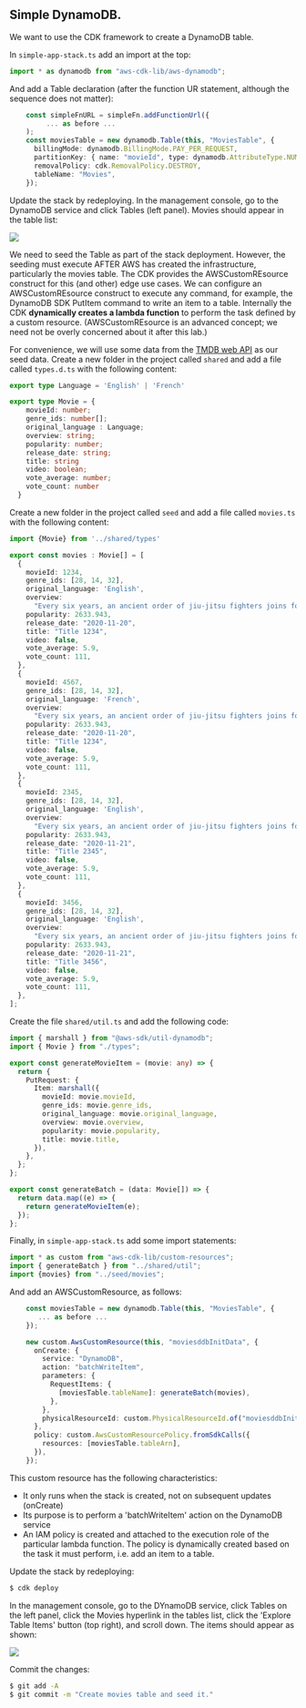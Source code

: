 ## Simple DynamoDB.

We want to use the CDK framework to create a DynamoDB table. 

In `simple-app-stack.ts` add an import at the top:
~~~ts
import * as dynamodb from "aws-cdk-lib/aws-dynamodb";
~~~
And add a Table declaration (after the function UR statement, although the sequence does not matter):
~~~ts
    const simpleFnURL = simpleFn.addFunctionUrl({
         ... as before ...
    );
    const moviesTable = new dynamodb.Table(this, "MoviesTable", {
      billingMode: dynamodb.BillingMode.PAY_PER_REQUEST,
      partitionKey: { name: "movieId", type: dynamodb.AttributeType.NUMBER },
      removalPolicy: cdk.RemovalPolicy.DESTROY,
      tableName: "Movies",
    });
~~~
Update the stack by redeploying. In the management console, go to the DynamoDB service and click Tables (left panel). Movies should appear in the table list:

![][dynamodb]

We need to seed the Table as part of the stack deployment. However, the seeding must execute AFTER AWS has created the infrastructure, particularly the movies table. The CDK provides the AWSCustomREsource construct for this (and other) edge use cases. We can configure an AWSCustomREsource construct to execute any command, for example, the DynamoDB SDK PutItem command to write an item to a table. Internally the CDK __dynamically creates a lambda function__ to perform the task defined by a custom resource. (AWSCustomREsource is an advanced concept; we need not be overly concerned about it after this lab.) 

For convenience, we will use some data from the [TMDB web API][tmdb] as our seed data. Create a new folder in the project called `shared`  and add a file called `types.d.ts` with the following content:
~~~ts
export type Language = 'English' | 'French'

export type Movie = {
    movieId: number;
    genre_ids: number[];
    original_language : Language;
    overview: string;
    popularity: number;
    release_date: string;
    title: string
    video: boolean;
    vote_average: number;
    vote_count: number
  }
~~~
Create a new folder in the project called `seed`  and add a file called `movies.ts` with the following content:
~~~ts
import {Movie} from '../shared/types'

export const movies : Movie[] = [
  {
    movieId: 1234,
    genre_ids: [28, 14, 32],
    original_language: 'English',
    overview:
      "Every six years, an ancient order of jiu-jitsu fighters joins forces to battle a vicious race of alien invaders. But when a celebrated war hero goes down in defeat, the fate of the planet and mankind hangs in the balance.",
    popularity: 2633.943,
    release_date: "2020-11-20",
    title: "Title 1234",
    video: false,
    vote_average: 5.9,
    vote_count: 111,
  },
  {
    movieId: 4567,
    genre_ids: [28, 14, 32],
    original_language: 'French',
    overview:
      "Every six years, an ancient order of jiu-jitsu fighters joins forces to battle a vicious race of alien invaders. But when a celebrated war hero goes down in defeat, the fate of the planet and mankind hangs in the balance.",
    popularity: 2633.943,
    release_date: "2020-11-20",
    title: "Title 1234",
    video: false,
    vote_average: 5.9,
    vote_count: 111,
  },
  {
    movieId: 2345,
    genre_ids: [28, 14, 32],
    original_language: 'English',
    overview:
      "Every six years, an ancient order of jiu-jitsu fighters joins forces to battle a vicious race of alien invaders. But when a celebrated war hero goes down in defeat, the fate of the planet and mankind hangs in the balance.",
    popularity: 2633.943,
    release_date: "2020-11-21",
    title: "Title 2345",
    video: false,
    vote_average: 5.9,
    vote_count: 111,
  },
  {
    movieId: 3456,
    genre_ids: [28, 14, 32],
    original_language: 'English',
    overview:
      "Every six years, an ancient order of jiu-jitsu fighters joins forces to battle a vicious race of alien invaders. But when a celebrated war hero goes down in defeat, the fate of the planet and mankind hangs in the balance.",
    popularity: 2633.943,
    release_date: "2020-11-21",
    title: "Title 3456",
    video: false,
    vote_average: 5.9,
    vote_count: 111,
  },
];
~~~
Create the file `shared/util.ts` and add the following code:
~~~ts
import { marshall } from "@aws-sdk/util-dynamodb";
import { Movie } from "./types";

export const generateMovieItem = (movie: any) => {
  return {
    PutRequest: {
      Item: marshall({
        movieId: movie.movieId,
        genre_ids: movie.genre_ids,
        original_language: movie.original_language,
        overview: movie.overview,
        popularity: movie.popularity,
        title: movie.title,
      }),
    },
  };
};

export const generateBatch = (data: Movie[]) => {
  return data.map((e) => {
    return generateMovieItem(e);
  });
};

~~~
Finally, in `simple-app-stack.ts` add some import statements:
~~~ts
import * as custom from "aws-cdk-lib/custom-resources";
import { generateBatch } from "../shared/util";
import {movies} from "../seed/movies";
~~~
And add an AWSCustomResource, as follows:
~~~ts
    const moviesTable = new dynamodb.Table(this, "MoviesTable", {
       ... as before ...
    });

    new custom.AwsCustomResource(this, "moviesddbInitData", {
      onCreate: {
        service: "DynamoDB",
        action: "batchWriteItem",
        parameters: {
          RequestItems: {
            [moviesTable.tableName]: generateBatch(movies),
          },
        },
        physicalResourceId: custom.PhysicalResourceId.of("moviesddbInitData"), //.of(Date.now().toString()),
      },
      policy: custom.AwsCustomResourcePolicy.fromSdkCalls({
        resources: [moviesTable.tableArn],
      }),
    });
~~~
This custom resource has the following characteristics:
+ It only runs when the stack is created, not on subsequent updates (onCreate)
+ Its purpose is to perform a 'batchWriteItem' action on the  DynamoDB service
+ An IAM policy is created and attached to the execution role of the particular lambda function. The policy is dynamically created based on the task it must perform, i.e. add an item to a table.

Update the stack by redeploying:
~~~bash
$ cdk deploy
~~~
In the management console, go to the DYnamoDB service, click Tables on the left panel, click the Movies hyperlink in the tables list, click the 'Explore Table Items' button (top right), and scroll down. The items should appear as shown:

![][moviestable]

Commit the changes:
~~~bash
$ git add -A
$ git commit -m "Create movies table and seed it."
~~~

[moviestable]: ./img/moviestable.png
[dynamodb]: ./img/dynamodb.png
[tmdb]: https://www.themoviedb.org/